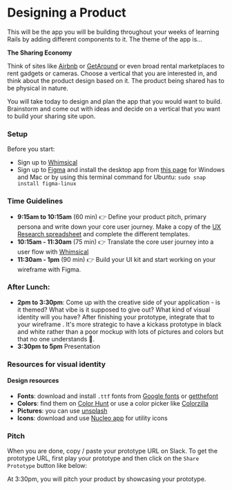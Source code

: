 # Designing a Product

This will be the app you will be building throughout your weeks of learning Rails by adding different components to it. The theme of the app is...

**The Sharing Economy**

Think of sites like [Airbnb](http://www.airbnb.com) or [GetAround](https://www.getaround.com/) or even broad rental marketplaces to rent gadgets or cameras. Choose a vertical that you are interested in, and think about the product design based on it. The product being shared has to be physical in nature.

You will take today to design and plan the app that you would want to build. Brainstorm and come out with ideas and decide on a vertical that you want to build your sharing site upon.

### Setup
Before you start:

- Sign up to [Whimsical](https://whimsical.co)
- Sign up to [Figma](https://www.figma.com/) and install the desktop app from [this page](https://www.figma.com/downloads/) for Windows and Mac or by using this terminal command for Ubuntu: ```sudo snap install figma-linux```


### Time Guidelines

- **9:15am to 10:15am** (60 min) 👉 Define your product pitch, primary persona and write down your core user journey. Make a copy of the <a href="https://docs.google.com/spreadsheets/d/1OGCJLizpcROt0WwbGV_bCOxBktHO9XPdNHkXcZIyX1o/edit?usp=sharing" target="_blank">UX Research spreadsheet</a> and complete the different templates.
- **10:15am - 11:30am** (75 min) 👉  Translate the core user journey into a user flow with [Whimsical](https://whimsical.co)
- **11:30am - 1pm** (90 min) 👉 Build your UI kit and start working on your wireframe with Figma.

### After Lunch:

- **2pm to 3:30pm**: Come up with the creative side of your application - is it themed? What vibe is it supposed to give out? What kind of visual identity will you have? After finishing your prototype, integrate that to your wireframe . It's more strategic to have a kickass prototype in black and white rather than a poor mockup with lots of pictures and colors but that no one understands 😬.
- **3:30pm to 5pm** Presentation

### Resources for visual identity

#### Design resources

- **Fonts**: download and install `.ttf` fonts from [Google fonts](https://fonts.google.com/) or [getthefont](https://www.getthefont.com/)
- **Colors**: find them on [Color Hunt](https://colorhunt.co/) or use a color picker like [Colorzilla](http://www.colorzilla.com/)
- **Pictures**: you can use [unsplash](https://unsplash.com/)
- **Icons**: download and use [Nucleo app](https://nucleoapp.com/) for utility icons

### Pitch
When you are done, copy / paste your prototype URL on Slack. To get the prototype URL, first play your prototype and then click on the `Share  Prototype` button like below:

At 3:30pm, you will pitch your product by showcasing your prototype.
